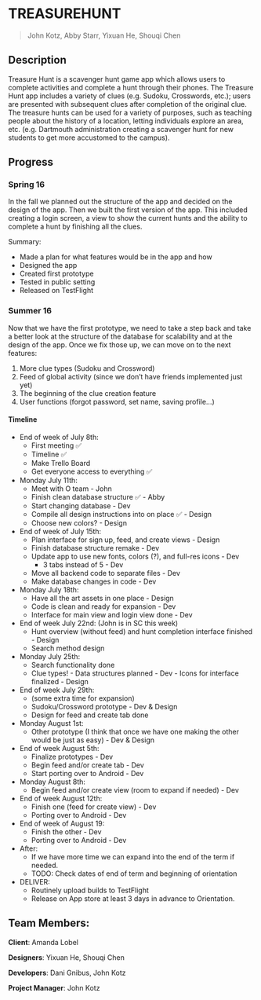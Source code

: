 # TREASUREHUNT

> John Kotz, Abby Starr, Yixuan He, Shouqi Chen

## Description

Treasure Hunt is a scavenger hunt game app which allows users to complete activities and complete a hunt through their phones. The Treasure Hunt app includes a variety of clues (e.g. Sudoku, Crosswords, etc.); users are presented with subsequent clues after completion of the original clue. The treasure hunts can be used for a variety of purposes, such as teaching people about the history of a location, letting individuals explore an area, etc. (e.g. Dartmouth administration creating a scavenger hunt for new students to get more accustomed to the campus).

## Progress
### Spring 16
In the fall we planned out the structure of the app and decided on the design of the app. Then we built the first version of the app. This included creating a login screen, a view to show the current hunts and the ability to complete a hunt by finishing all the clues.

Summary:

* Made a plan for what features would be in the app and how
* Designed the app
* Created first prototype
* Tested in public setting
* Released on TestFlight

### Summer 16
Now that we have the first prototype, we need to take a step back and take a better look at the structure of the database for scalability and at the design of the app. Once we fix those up, we can move on to the next features:

1. More clue types (Sudoku and Crossword)
2. Feed of global activity (since we don’t have friends implemented just yet)
3. The beginning of the clue creation feature
4. User functions (forgot password, set name, saving profile…)

#### Timeline

- End of week of July 8th:
	- First meeting ✅
	- Timeline ✅
	- Make Trello Board
	- Get everyone access to everything ✅
- Monday July 11th:
	- Meet with O team - John
	- Finish clean database structure ✅ - Abby
	- Start changing database - Dev
	- Compile all design instructions into on place ✅ - Design
	- Choose new colors? - Design
- End of week of July 15th:
	- Plan interface for sign up, feed, and create views - Design
	- Finish database structure remake - Dev
	- Update app to use new fonts, colors (?), and full-res icons - Dev
    	- 3 tabs instead of 5 - Dev
	- Move all backend code to separate files - Dev
	- Make database changes in code - Dev
- Monday July 18th:
	- Have all the art assets in one place - Design
	- Code is clean and ready for expansion - Dev
	- Interface for main view and login view done - Dev
- End of week July 22nd: (John is in SC this week)
	- Hunt overview (without feed) and hunt completion interface finished - Design
	- Search method design
- Monday July 25th:
  	- Search functionality done
	- Clue types!
    		- Data structures planned - Dev
    		- Icons for interface finalized - Design
- End of week July 29th:
	- (some extra time for expansion)
	- Sudoku/Crossword prototype - Dev & Design
	- Design for feed and create tab done
- Monday August 1st:
	- Other prototype (I think that once we have one making the other would be just as easy) - Dev & Design
- End of week August 5th:
	- Finalize prototypes - Dev
	- Begin feed and/or create tab - Dev
	- Start porting over to Android - Dev
- Monday August 8th:
	- Begin feed and/or create view (room to expand if needed) - Dev
- End of week August 12th:
	- Finish one (feed for create view) - Dev
	- Porting over to Android - Dev
- End of week of August 19:
	- Finish the other - Dev
	- Porting over to Android - Dev
- After:
	- If we have more time we can expand into the end of the term if needed.
	- TODO: Check dates of end of term and beginning of orientation
- DELIVER:
	- Routinely upload builds to TestFlight
	- Release on App store at least 3 days in advance to Orientation.


## Team Members:

__Client__: Amanda Lobel

__Designers__: Yixuan He, Shouqi Chen

__Developers__: Dani Gnibus, John Kotz

__Project Manager__: John Kotz
